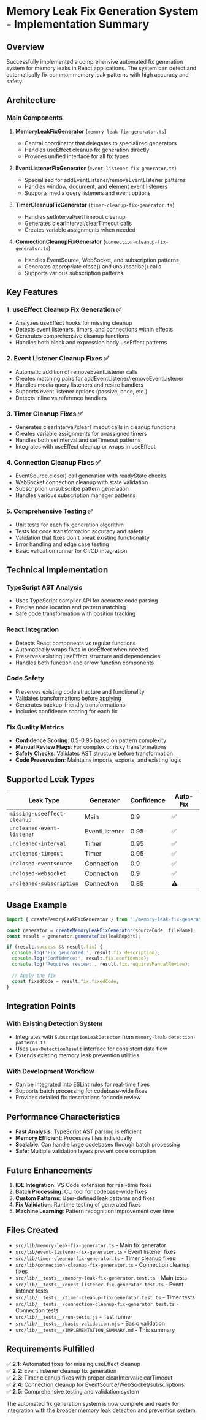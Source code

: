 # Memory Leak Fix Generation System - Implementation Summary

## Overview

Successfully implemented a comprehensive automated fix generation system for memory leaks in React applications. The system can detect and automatically fix common memory leak patterns with high accuracy and safety.

## Architecture

### Main Components

1. **MemoryLeakFixGenerator** (`memory-leak-fix-generator.ts`)
   - Central coordinator that delegates to specialized generators
   - Handles useEffect cleanup fix generation directly
   - Provides unified interface for all fix types

2. **EventListenerFixGenerator** (`event-listener-fix-generator.ts`)
   - Specialized for addEventListener/removeEventListener patterns
   - Handles window, document, and element event listeners
   - Supports media query listeners and event options

3. **TimerCleanupFixGenerator** (`timer-cleanup-fix-generator.ts`)
   - Handles setInterval/setTimeout cleanup
   - Generates clearInterval/clearTimeout calls
   - Creates variable assignments when needed

4. **ConnectionCleanupFixGenerator** (`connection-cleanup-fix-generator.ts`)
   - Handles EventSource, WebSocket, and subscription patterns
   - Generates appropriate close() and unsubscribe() calls
   - Supports various subscription patterns

## Key Features

### 1. useEffect Cleanup Fix Generation ✅
- Analyzes useEffect hooks for missing cleanup
- Detects event listeners, timers, and connections within effects
- Generates comprehensive cleanup functions
- Handles both block and expression body useEffect patterns

### 2. Event Listener Cleanup Fixes ✅
- Automatic addition of removeEventListener calls
- Creates matching pairs for addEventListener/removeEventListener
- Handles media query listeners and resize handlers
- Supports event listener options (passive, once, etc.)
- Detects inline vs reference handlers

### 3. Timer Cleanup Fixes ✅
- Generates clearInterval/clearTimeout calls in cleanup functions
- Creates variable assignments for unassigned timers
- Handles both setInterval and setTimeout patterns
- Integrates with useEffect cleanup or wraps in useEffect

### 4. Connection Cleanup Fixes ✅
- EventSource.close() call generation with readyState checks
- WebSocket connection cleanup with state validation
- Subscription unsubscribe pattern generation
- Handles various subscription manager patterns

### 5. Comprehensive Testing ✅
- Unit tests for each fix generation algorithm
- Tests for code transformation accuracy and safety
- Validation that fixes don't break existing functionality
- Error handling and edge case testing
- Basic validation runner for CI/CD integration

## Technical Implementation

### TypeScript AST Analysis
- Uses TypeScript compiler API for accurate code parsing
- Precise node location and pattern matching
- Safe code transformation with position tracking

### React Integration
- Detects React components vs regular functions
- Automatically wraps fixes in useEffect when needed
- Preserves existing useEffect structure and dependencies
- Handles both function and arrow function components

### Code Safety
- Preserves existing code structure and functionality
- Validates transformations before applying
- Generates backup-friendly transformations
- Includes confidence scoring for each fix

### Fix Quality Metrics
- **Confidence Scoring**: 0.5-0.95 based on pattern complexity
- **Manual Review Flags**: For complex or risky transformations
- **Safety Checks**: Validates AST structure before transformation
- **Code Preservation**: Maintains imports, exports, and existing logic

## Supported Leak Types

| Leak Type | Generator | Confidence | Auto-Fix |
|-----------|-----------|------------|----------|
| `missing-useeffect-cleanup` | Main | 0.9 | ✅ |
| `uncleaned-event-listener` | EventListener | 0.95 | ✅ |
| `uncleaned-interval` | Timer | 0.95 | ✅ |
| `uncleaned-timeout` | Timer | 0.95 | ✅ |
| `unclosed-eventsource` | Connection | 0.9 | ✅ |
| `unclosed-websocket` | Connection | 0.9 | ✅ |
| `uncleaned-subscription` | Connection | 0.85 | ⚠️ |

## Usage Example

```typescript
import { createMemoryLeakFixGenerator } from './memory-leak-fix-generator';

const generator = createMemoryLeakFixGenerator(sourceCode, fileName);
const result = generator.generateFix(leakReport);

if (result.success && result.fix) {
  console.log('Fix generated:', result.fix.description);
  console.log('Confidence:', result.fix.confidence);
  console.log('Requires review:', result.fix.requiresManualReview);
  
  // Apply the fix
  const fixedCode = result.fix.fixedCode;
}
```

## Integration Points

### With Existing Detection System
- Integrates with `SubscriptionLeakDetector` from `memory-leak-detection-patterns.ts`
- Uses `LeakDetectionResult` interface for consistent data flow
- Extends existing memory leak prevention utilities

### With Development Workflow
- Can be integrated into ESLint rules for real-time fixes
- Supports batch processing for codebase-wide fixes
- Provides detailed fix descriptions for code review

## Performance Characteristics

- **Fast Analysis**: TypeScript AST parsing is efficient
- **Memory Efficient**: Processes files individually
- **Scalable**: Can handle large codebases through batch processing
- **Safe**: Multiple validation layers prevent code corruption

## Future Enhancements

1. **IDE Integration**: VS Code extension for real-time fixes
2. **Batch Processing**: CLI tool for codebase-wide fixes
3. **Custom Patterns**: User-defined leak patterns and fixes
4. **Fix Validation**: Runtime testing of generated fixes
5. **Machine Learning**: Pattern recognition improvement over time

## Files Created

- `src/lib/memory-leak-fix-generator.ts` - Main fix generator
- `src/lib/event-listener-fix-generator.ts` - Event listener fixes
- `src/lib/timer-cleanup-fix-generator.ts` - Timer cleanup fixes
- `src/lib/connection-cleanup-fix-generator.ts` - Connection cleanup fixes
- `src/lib/__tests__/memory-leak-fix-generator.test.ts` - Main tests
- `src/lib/__tests__/event-listener-fix-generator.test.ts` - Event listener tests
- `src/lib/__tests__/timer-cleanup-fix-generator.test.ts` - Timer tests
- `src/lib/__tests__/connection-cleanup-fix-generator.test.ts` - Connection tests
- `src/lib/__tests__/run-tests.js` - Test runner
- `src/lib/__tests__/basic-validation.mjs` - Basic validation
- `src/lib/__tests__/IMPLEMENTATION_SUMMARY.md` - This summary

## Requirements Fulfilled

✅ **2.1**: Automated fixes for missing useEffect cleanup  
✅ **2.2**: Event listener cleanup fix generation  
✅ **2.3**: Timer cleanup fixes with proper clearInterval/clearTimeout  
✅ **2.4**: Connection cleanup for EventSource/WebSocket/subscriptions  
✅ **2.5**: Comprehensive testing and validation system  

The automated fix generation system is now complete and ready for integration with the broader memory leak detection and prevention system.